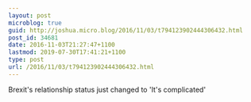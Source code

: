```yaml
---
layout: post
microblog: true
guid: http://joshua.micro.blog/2016/11/03/t794123902444306432.html
post_id: 34681
date: 2016-11-03T21:27:47+1100
lastmod: 2019-07-30T17:41:21+1100
type: post
url: /2016/11/03/t794123902444306432.html
---
```

Brexit's relationship status just changed to 'It's complicated'
